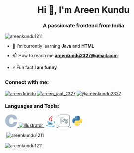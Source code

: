 <h1 align="center">Hi 👋, I'm Areen Kundu</h1>
<h3 align="center">A passionate frontend from India</h3>

<p align="left"> <img src="https://komarev.com/ghpvc/?username=areenkundu1211&label=Profile%20views&color=0e75b6&style=flat" alt="areenkundu1211" /> </p>

- 🌱 I’m currently learning **Java**  and **HTML**

- 📫 How to reach me **areenkundu2327@gmail.com**

- ⚡ Fun fact **I am funny**

<h3 align="left">Connect with me:</h3>
<p align="left">
<a href="https://linkedin.com/in/areen kundu" target="blank"><img align="center" src="https://raw.githubusercontent.com/rahuldkjain/github-profile-readme-generator/master/src/images/icons/Social/linked-in-alt.svg" alt="areen kundu" height="30" width="40" /></a>
<a href="https://instagram.com/areen_jaat_2327" target="blank"><img align="center" src="https://raw.githubusercontent.com/rahuldkjain/github-profile-readme-generator/master/src/images/icons/Social/instagram.svg" alt="areen_jaat_2327" height="30" width="40" /></a>
<a href="https://www.hackerrank.com/@areenkundu2327" target="blank"><img align="center" src="https://raw.githubusercontent.com/rahuldkjain/github-profile-readme-generator/master/src/images/icons/Social/hackerrank.svg" alt="@areenkundu2327" height="30" width="40" /></a>
</p>

<h3 align="left">Languages and Tools:</h3>
<p align="left"> <a href="https://www.cprogramming.com/" target="_blank" rel="noreferrer"> <img src="https://raw.githubusercontent.com/devicons/devicon/master/icons/c/c-original.svg" alt="c" width="40" height="40"/> </a> <a href="https://www.adobe.com/in/products/illustrator.html" target="_blank" rel="noreferrer"> <img src="https://www.vectorlogo.zone/logos/adobe_illustrator/adobe_illustrator-icon.svg" alt="illustrator" width="40" height="40"/> </a> <a href="https://www.java.com" target="_blank" rel="noreferrer"> <img src="https://raw.githubusercontent.com/devicons/devicon/master/icons/java/java-original.svg" alt="java" width="40" height="40"/> </a> <a href="https://www.photoshop.com/en" target="_blank" rel="noreferrer"> <img src="https://raw.githubusercontent.com/devicons/devicon/master/icons/photoshop/photoshop-line.svg" alt="photoshop" width="40" height="40"/> </a> <a href="https://www.python.org" target="_blank" rel="noreferrer"> <img src="https://raw.githubusercontent.com/devicons/devicon/master/icons/python/python-original.svg" alt="python" width="40" height="40"/> </a> </p>

<p>&nbsp;<img align="center" src="https://github-readme-stats.vercel.app/api?username=areenkundu1211&show_icons=true&locale=en" alt="areenkundu1211" /></p>

<p><img align="center" src="https://github-readme-streak-stats.herokuapp.com/?user=areenkundu1211&" alt="areenkundu1211" /></p>
